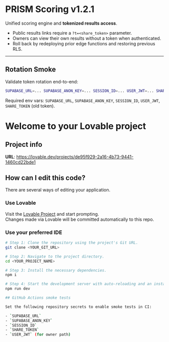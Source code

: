 # PRISM Scoring v1.2.1

Unified scoring engine and **tokenized results access**.

- Public results links require a `?t=<share_token>` parameter.
- Owners can view their own results without a token when authenticated.
- Roll back by redeploying prior edge functions and restoring previous RLS.

---

## Rotation Smoke

Validate token rotation end-to-end:

```sh
SUPABASE_URL=... SUPABASE_ANON_KEY=... SESSION_ID=... USER_JWT=... SHARE_TOKEN=... npm run smoke:results:rotate
```

Required env vars: `SUPABASE_URL`, `SUPABASE_ANON_KEY`, `SESSION_ID`, `USER_JWT`, `SHARE_TOKEN` (old token).

# Welcome to your Lovable project

## Project info

**URL**: https://lovable.dev/projects/de95f929-2a16-4b73-9441-1460cd22bde1

## How can I edit this code?

There are several ways of editing your application.

### Use Lovable

Visit the [Lovable Project](https://lovable.dev/projects/de95f929-2a16-4b73-9441-1460cd22bde1) and start prompting.  
Changes made via Lovable will be committed automatically to this repo.

### Use your preferred IDE

```sh
# Step 1: Clone the repository using the project's Git URL.
git clone <YOUR_GIT_URL>

# Step 2: Navigate to the project directory.
cd <YOUR_PROJECT_NAME>

# Step 3: Install the necessary dependencies.
npm i

# Step 4: Start the development server with auto-reloading and an instant preview.
npm run dev

## GitHub Actions smoke tests

Set the following repository secrets to enable smoke tests in CI:

- `SUPABASE_URL`
- `SUPABASE_ANON_KEY`
- `SESSION_ID`
- `SHARE_TOKEN`
- `USER_JWT` (for owner path)
